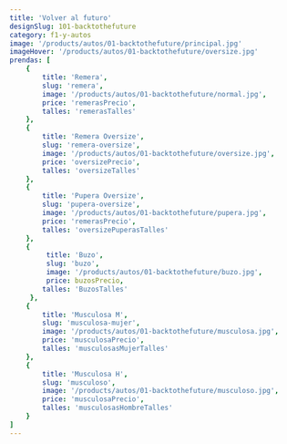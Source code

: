 ```yaml
---
title: 'Volver al futuro'
designSlug: 101-backtothefuture
category: f1-y-autos
image: '/products/autos/01-backtothefuture/principal.jpg'
imageHover: '/products/autos/01-backtothefuture/oversize.jpg'
prendas: [
    {   
        title: 'Remera',
        slug: 'remera',          
        image: '/products/autos/01-backtothefuture/normal.jpg',
        price: 'remerasPrecio',
        talles: 'remerasTalles'
    },
    {
        title: 'Remera Oversize',
        slug: 'remera-oversize',
        image: '/products/autos/01-backtothefuture/oversize.jpg',
        price: 'oversizePrecio',
        talles: 'oversizeTalles'
    },
    {
        title: 'Pupera Oversize',
        slug: 'pupera-oversize',
        image: '/products/autos/01-backtothefuture/pupera.jpg',
        price: 'remerasPrecio',
        talles: 'oversizePuperasTalles'
    },
    {
         title: 'Buzo',
         slug: 'buzo',
         image: '/products/autos/01-backtothefuture/buzo.jpg',
         price: buzosPrecio,
        talles: 'BuzosTalles'
     },
    {
        title: 'Musculosa M',
        slug: 'musculosa-mujer',
        image: '/products/autos/01-backtothefuture/musculosa.jpg',
        price: 'musculosaPrecio',
        talles: 'musculosasMujerTalles'
    },
    {
        title: 'Musculosa H',
        slug: 'musculoso',
        image: '/products/autos/01-backtothefuture/musculoso.jpg',
        price: 'musculosaPrecio',
        talles: 'musculosasHombreTalles'
    }
]
---
```

